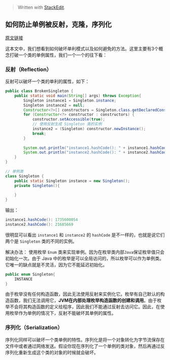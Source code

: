 


> Written with [StackEdit](https://stackedit.io/).

## 如何防止单例被反射，克隆，序列化
[原文链接](https://www.geeksforgeeks.org/prevent-singleton-pattern-reflection-serialization-cloning/)

这本文中，我们想看到如何破坏单利模式以及如何避免的方法。这里主要有3个概念打破一个类的单例属性，我们一个一个的往下看：

### 反射（Reflection）
反射可以破坏一个类的单利的属性，如下：

```java
public class BrokenSingleton {  
    public static void main(String[] args) throws Exception{  
        Singleton instance1 = Singleton.instance;  
        Singleton instance2 = null;  
        Constructor<?>[] constructors = Singleton.class.getDeclaredConstructors();  
        for (Constructor<?> constructor : constructors) {  
            constructor.setAccessible(true);  
            // 使用反射生成 Singleton 类的实例
            instance2 = (Singleton) constructor.newInstance();  
            break;  
        }  
  
        System.out.println("instance1.hashCode(): " + instance1.hashCode());  
        System.out.println("instance2.hashCode(): " + instance2.hashCode());  
    }  
}  
 
// 单例类
class Singleton {  
    public static Singleton instance = new Singleton();  
    private Singleton(){  
  
    }  
}
```
输出：
```java
instance1.hashCode(): 1735600054
instance2.hashCode(): 21685669
```

很明显可以看出 `instance1` 和 `instance2` 的 `hashCode` 是不一样的，也就是说它们两个是 `Singleton` 类的不同的实例。

解决办法：
使用枚举 `Enum` 类来实现单例。因为在枚举类内部`Java`保证枚举值只会初始化一次。由于 Java 中的枚举是可以全局访问的，所以枚举可以作为单例类。它唯一的缺点就是不灵活，因为它不能延迟初始化。

```java
public enum Singleton{  
    INSTANCE  
}
```

由于枚举没有任何构造函数，因此无法使用反射来实例化它。枚举有自己默认的构造函数，我们无法调用它，**JVM在内部处理枚举构造函数的创建和调用**。由于枚举不会将其构造函数的定义给程序，因此我们不能通过反射去访问它。因此，在使用枚举作为单例的情况下，反射不能破坏其单例的属性。

### 序列化（Serialization）
序列化同样可以破坏一个类单例的特性。序列化是将一个对象转化为字节流保存在文件中或者通过网络发送。假设你现在序列化了一个单例的类对象，然后再通过反序列化重新生成这个类的对象的时候就会破坏。




<!--stackedit_data:
eyJoaXN0b3J5IjpbMTE5OTY1NTIwNiwtMTM2NTA2MTQsMTMzNz
kwODk0LC0xNjczNjM3OTYyLC0xMzQzODE0MTk1LC0xMTE0MDcx
NDc5XX0=
-->